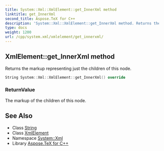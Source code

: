```yaml
---
title: System::Xml::XmlElement::get_InnerXml method
linktitle: get_InnerXml
second_title: Aspose.TeX for C++
description: 'System::Xml::XmlElement::get_InnerXml method. Returns the markup representing just the children of this node in C++.'
type: docs
weight: 1200
url: /cpp/system.xml/xmlelement/get_innerxml/
---
```

## XmlElement::get_InnerXml method


Returns the markup representing just the children of this node.

```cpp
String System::Xml::XmlElement::get_InnerXml() override
```


### ReturnValue

The markup of the children of this node.

## See Also

* Class [String](../../../system/string/)
* Class [XmlElement](../)
* Namespace [System::Xml](../../)
* Library [Aspose.TeX for C++](../../../)
